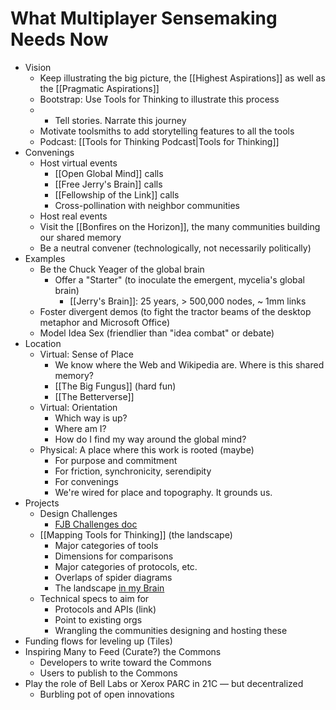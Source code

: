 # What Multiplayer Sensemaking Needs Now

- Vision
	- Keep illustrating the big picture, the [[Highest Aspirations]] as well as the [[Pragmatic Aspirations]]
	- Bootstrap: Use Tools for Thinking to illustrate this process
	- - Tell stories. Narrate this journey
	- Motivate toolsmiths to add storytelling features to all the tools
	- Podcast: [[Tools for Thinking Podcast|Tools for Thinking]]
- Convenings
	- Host virtual events 
		- [[Open Global Mind]] calls
		- [[Free Jerry's Brain]] calls
		- [[Fellowship of the Link]] calls 
		- Cross-pollination with neighbor communities 
	- Host real events
	- Visit the [[Bonfires on the Horizon]], the many communities building our shared memory
	- Be a neutral convener (technologically, not necessarily politically)
- Examples
	- Be the Chuck Yeager of the global brain
		- Offer a "Starter" (to inoculate the emergent, mycelia's global brain)
			- [[Jerry's Brain]]: 25 years, > 500,000 nodes, ~ 1mm links
	- Foster divergent demos (to fight the tractor beams of the desktop metaphor and Microsoft Office)
	- Model Idea Sex (friendlier than "idea combat" or debate)
- Location
	- Virtual: Sense of Place
		- We know where the Web and Wikipedia are. Where is this shared memory?
		- [[The Big Fungus]] (hard fun)
		- [[The Betterverse]] 
	- Virtual: Orientation
		- Which way is up?
		- Where am I?
		- How do I find my way around the global mind?
	- Physical: A place where this work is rooted (maybe)
		- For purpose and commitment
		- For friction, synchronicity, serendipity
		- For convenings
		- We're wired for place and topography. It grounds us. 
- Projects
	- Design Challenges 
		- [FJB Challenges doc](https://docs.google.com/document/d/1sOFLAkSrK5UDksIq6qDa-lREX3qCmTEg4ptKI0eQrnw/edit?usp=sharing)
	- [[Mapping Tools for Thinking]] (the landscape)
		- Major categories of tools
		- Dimensions for comparisons
		- Major categories of protocols, etc. 
		- Overlaps of spider diagrams
		- The landscape [in my Brain](https://bra.in/5qeDMg) 
	- Technical specs to aim for
		- Protocols and APIs (link)
		- Point to existing orgs
		- Wrangling the communities designing and hosting these
- Funding flows for leveling up (Tiles)
- Inspiring Many to Feed (Curate?) the Commons
	- Developers to write toward the Commons
	- Users to publish to the Commons
- Play the role of Bell Labs or Xerox PARC in 21C — but decentralized
	- Burbling pot of open innovations
